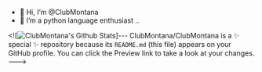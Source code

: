 - 👋 Hi, I’m @ClubMontana
- 🌱 I’m a python language enthusiast ..


<![![ClubMontana's Github Stats](https://github-readme-stats.vercel.app/api?username=ClubMontana)]---
ClubMontana/ClubMontana is a ✨ special ✨ repository because its `README.md` (this file) appears on your GitHub profile.
You can click the Preview link to take a look at your changes.
--->
